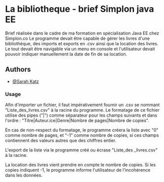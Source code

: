 # La  bibliotheque - brief Simplon java EE

Brief réalisée dans le cadre de ma formation en spécialisation Java EE chez Simplon.co
Le programme devait être capable de gérer les livres d'une bibliothèque, des imports et exports en .csv ainsi que la location des livres.
Le tout devait être navigable via un menu en console et l'utilisateur devait pouvoir indiquer manuellement la date de fin de sa location.


## Authors

- [@Sarah Katz](https://github.com/Sarah-Katz)

### Usage

Afin d'importer un fichier, il faut impérativement fournir un .csv se nommant "Liste_des_livres.csv" à la racine du programme.
Le formatage de ce fichier utilise des pipes ("|") comme séparateur pour les champs suivants et dans l'ordre :
"Titre|Auteur.ice|Genre|Nombre de pages|Nombre de copies".

En cas de non-respect du formatage, le programme créera la liste avec "0" comme nombre de pages, et "-1" comme nombre de copies, si ces champs contiennent des valeurs autres que des chiffres entier.

L'export de la liste via le programme créé ou écrase "Liste_des _livres.csv" à la racine.

La location des livres vient prendre en compte le nombre de copies. Si les copies indiquent -1, le programme informe l'utilisateur de l'incohérence dans les données.
